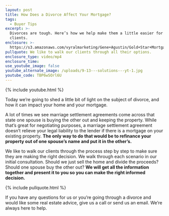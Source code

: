 ```yaml
---
layout: post
title: How Does a Divorce Affect Your Mortgage?
tags:
  - Buyer Tips
excerpt: >-
  Divorces are tough. Here’s how we help make them a little easier for our
  clients.
enclosure: >-
  https://s3.amazonaws.com/vyralmarketing/Gene+Agustin/Gold+Star+Mortgage+Financial+Solutions+for+real+estate+in+a+divorce.mp4
pullquote: We like to walk our clients through all their options.
enclosure_type: video/mp4
enclosure_time:
use_youtube_image: false
youtube_alternate_image: /uploads/9-13---solutions---yt-1.jpg
youtube_code: TBP6wSOrl6U
---
```



{% include youtube.html %}

Today we’re going to shed a little bit of light on the subject of divorce, and how it can impact your home and your mortgage.

A lot of times we see marriage settlement agreements come across that state one spouse is buying the other out and keeping the property. While that’s great for negotiating purposes, a marriage settlement agreement doesn’t relieve your legal liability to the lender if there is a mortgage on your existing property. **The only way to do that would be to refinance your property out of one spouse’s name and put it in the other’s.**

We like to walk our clients through the process step by step to make sure they are making the right decision. We walk through each scenario in our initial consultation. Should we just sell the home and divide the proceeds? Should one spouse buy the other out? **We will get all the information together and present it to you so you can make the right informed decision.**

{% include pullquote.html %}

If you have any questions for us or you’re going through a divorce and would like some real estate advice, give us a call or send us an email. We’re always here to help.